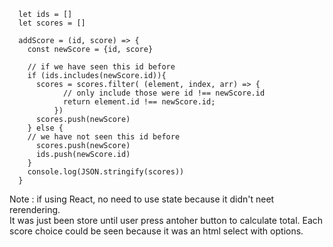

```
  let ids = []
  let scores = []
  
  addScore = (id, score) => {
    const newScore = {id, score}

    // if we have seen this id before
    if (ids.includes(newScore.id)){
      scores = scores.filter( (element, index, arr) => {
            // only include those were id !== newScore.id 
            return element.id !== newScore.id;
          })
      scores.push(newScore)
    } else {
    // we have not seen this id before
      scores.push(newScore)
      ids.push(newScore.id)
    }
    console.log(JSON.stringify(scores))
  }
  ```   
  Note : if using React, no need to use state because it didn't neet rerendering.   
  It was just been store until user press antoher button to calculate total.
  Each score choice could be seen because it was an html select with options.
  
